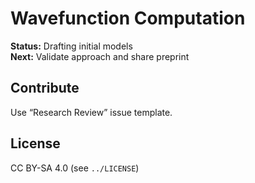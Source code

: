 # Wavefunction Computation

**Status:** Drafting initial models  
**Next:** Validate approach and share preprint

## Contribute
Use “Research Review” issue template.

## License
CC BY-SA 4.0 (see `../LICENSE`)

